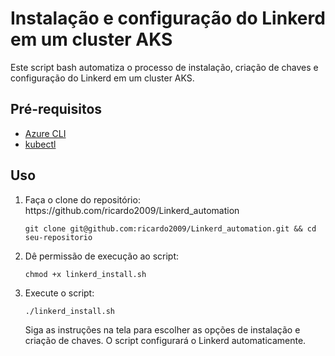 <h1>Instalação e configuração do Linkerd em um cluster AKS</h1>

<p>Este script bash automatiza o processo de instalação, criação de chaves e configuração do Linkerd em um cluster AKS.</p>

<h2>Pré-requisitos</h2>

<ul>
  <li><a href="https://docs.microsoft.com/en-us/cli/azure/install-azure-cli">Azure CLI</a></li>
  <li><a href="https://kubernetes.io/docs/tasks/tools/install-kubectl/">kubectl</a></li>
</ul>

<h2>Uso</h2>

<ol>
  <li>Faça o clone do repositório: https://github.com/ricardo2009/Linkerd_automation
  
    git clone git@github.com:ricardo2009/Linkerd_automation.git && cd seu-repositorio
  
<li>Dê permissão de execução ao script:

    chmod +x linkerd_install.sh

<li>Execute o script:

    ./linkerd_install.sh

      
 Siga as instruções na tela para escolher as opções de instalação e criação de chaves. O script configurará o Linkerd automaticamente.

